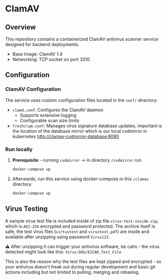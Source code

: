 # ClamAV

## Overview

This repository contains a containerized ClamAV antivirus scanner service designed for backend deployments.

- Base Image: ClamAV 1.4
- Networking: TCP socket on port 3310

## Configuration

### ClamAV Configuration

The service uses custom configuration files located in the `conf/` directory:

- `clamd.conf`: Configures the ClamAV daemon
  - Supports extensive logging
  - Configurable scan size limits
- `freshclam.conf`: Manages virus signature database updates, important is the location of the database mirror which is our local cvdmirror in kubernetes <http://clamav-cvdmirror-database:8080>

### Run locally

1. **Prerequisite** - running `cvdmirror` -> in directory `/cvdmirror` run

   ```bash
   docker-compose up
   ```

2. Afterwards, run this service using docker-compose in this `/clamav` directory:

   ```bash
   docker-compose up
   ```

## Virus Testing

A sample virus test file is included inside of zip file `virus-test-inside.zip`, which is `AES-256` encrypted and password protected. The archive itself is safe, the test virus files (`virtustest` and `virustest.pdf`) are inside and available after unzipping using password `Virus123`.

⚠️ After unzipping it can trigger your antivirus software, be calm - the virus detected might look like this: `Virus:DOS/EICAR_Test_File`

This is also the reason why the test files are kept zipped and encrypted - so your antivirus doesn't freak out during regular development and basic git actions including but not limited to pulling, merging and rebasing.
